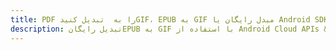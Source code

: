 ---title: PDF را به  تبدیل کنیدGIF، EPUB به GIF مبدل رایگان یا Android SDKdescription: تبدیل رایگانEPUB به GIF با استفاده از Android Cloud APIs & SDK همچنین اسناد PDF را در Cloud ایجاد، ویرایش و رندر کنید.---